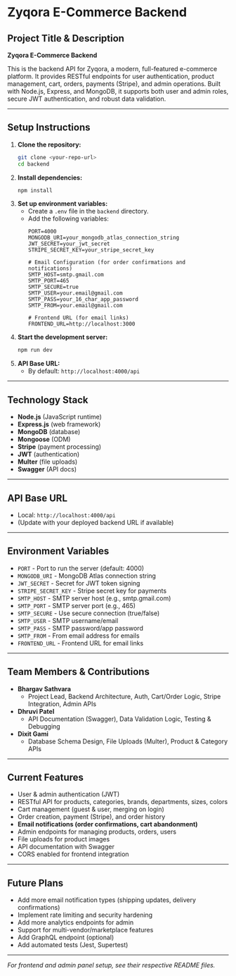 # Zyqora E-Commerce Backend

## Project Title & Description

**Zyqora E-Commerce Backend**

This is the backend API for Zyqora, a modern, full-featured e-commerce platform. It provides RESTful endpoints for user authentication, product management, cart, orders, payments (Stripe), and admin operations. Built with Node.js, Express, and MongoDB, it supports both user and admin roles, secure JWT authentication, and robust data validation.

---

## Setup Instructions

1. **Clone the repository:**
   ```bash
   git clone <your-repo-url>
   cd backend
   ```
2. **Install dependencies:**
   ```bash
   npm install
   ```
3. **Set up environment variables:**
   - Create a `.env` file in the `backend` directory.
   - Add the following variables:
     ```env
     PORT=4000
     MONGODB_URI=your_mongodb_atlas_connection_string
     JWT_SECRET=your_jwt_secret
     STRIPE_SECRET_KEY=your_stripe_secret_key
     
     # Email Configuration (for order confirmations and notifications)
     SMTP_HOST=smtp.gmail.com
     SMTP_PORT=465
     SMTP_SECURE=true
     SMTP_USER=your.email@gmail.com
     SMTP_PASS=your_16_char_app_password
     SMTP_FROM=your.email@gmail.com
     
     # Frontend URL (for email links)
     FRONTEND_URL=http://localhost:3000
     ```
4. **Start the development server:**
   ```bash
   npm run dev
   ```
5. **API Base URL:**
   - By default: `http://localhost:4000/api`

---

## Technology Stack

- **Node.js** (JavaScript runtime)
- **Express.js** (web framework)
- **MongoDB** (database)
- **Mongoose** (ODM)
- **Stripe** (payment processing)
- **JWT** (authentication)
- **Multer** (file uploads)
- **Swagger** (API docs)

---

## API Base URL

- Local: `http://localhost:4000/api`
- (Update with your deployed backend URL if available)

---

## Environment Variables

- `PORT` - Port to run the server (default: 4000)
- `MONGODB_URI` - MongoDB Atlas connection string
- `JWT_SECRET` - Secret for JWT token signing
- `STRIPE_SECRET_KEY` - Stripe secret key for payments
- `SMTP_HOST` - SMTP server host (e.g., smtp.gmail.com)
- `SMTP_PORT` - SMTP server port (e.g., 465)
- `SMTP_SECURE` - Use secure connection (true/false)
- `SMTP_USER` - SMTP username/email
- `SMTP_PASS` - SMTP password/app password
- `SMTP_FROM` - From email address for emails
- `FRONTEND_URL` - Frontend URL for email links

---

## Team Members & Contributions

- **Bhargav Sathvara**  
  - Project Lead, Backend Architecture, Auth, Cart/Order Logic, Stripe Integration, Admin APIs
- **Dhruvi Patel**
  - API Documentation (Swagger), Data Validation Logic, Testing & Debugging
- **Dixit Gami**
  - Database Schema Design, File Uploads (Multer), Product & Category APIs  

---

## Current Features

- User & admin authentication (JWT)
- RESTful API for products, categories, brands, departments, sizes, colors
- Cart management (guest & user, merging on login)
- Order creation, payment (Stripe), and order history
- **Email notifications (order confirmations, cart abandonment)**
- Admin endpoints for managing products, orders, users
- File uploads for product images
- API documentation with Swagger
- CORS enabled for frontend integration

---

## Future Plans

- Add more email notification types (shipping updates, delivery confirmations)
- Implement rate limiting and security hardening
- Add more analytics endpoints for admin
- Support for multi-vendor/marketplace features
- Add GraphQL endpoint (optional)
- Add automated tests (Jest, Supertest)

---

*For frontend and admin panel setup, see their respective README files.* 